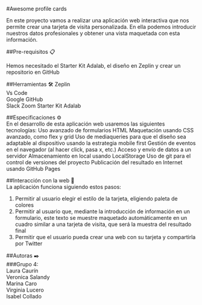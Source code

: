 #Awesome profile cards

En este proyecto vamos a realizar una aplicación web interactiva que nos permite crear una tarjeta de visita personalizada. En ella podemos introducir nuestros datos profesionales y obtener una vista maquetada con esta información.

##Pre-requisitos 📋

Hemos necesitado el Starter Kit Adalab, el diseño en Zeplin y crear un repositorio en GitHub

##Herramientas 🛠️
Zeplin  
Vs Code  
Google
GitHub  
Slack
Zoom
Starter Kit Adalab

##Especificaciones ⚙️  
En el desarrollo de esta aplicación web usaremos las siguientes tecnologías:
Uso avanzado de formularios HTML
Maquetación usando CSS avanzado, como flex y grid
Uso de mediaqueries para que el diseño sea adaptable al dispositivo usando la estrategia mobile first
Gestión de eventos en el navegador (al hacer click, pasa x, etc.)
Acceso y envío de datos a un servidor
Almacenamiento en local usando LocalStorage
Uso de git para el control de versiones del proyecto
Publicación del resultado en Internet usando GitHub Pages

##Interacción con la web 🚀  
La aplicación funciona siguiendo estos pasos:

1. Permitir al usuario elegir el estilo de la tarjeta, eligiendo paleta de colores
2. Permitir al usuario que, mediante la introducción de información en un formulario, este texto se muestre maquetado automáticamente en un cuadro similar a una tarjeta de visita, que será la muestra del resultado final
3. Permitir que el usuario pueda crear una web con su tarjeta y compartirla por Twitter

##Autoras ✒️  
###Grupo 4:  
Laura Caurín  
Veronica Salandy  
Marina Caro  
Virginia Lucero  
Isabel Collado
